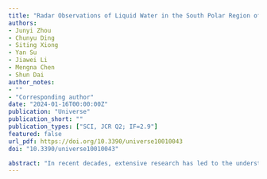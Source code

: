 ```yaml
---
title: "Radar Observations of Liquid Water in the South Polar Region of Mars: Indications from Astrobiology Perspectives"
authors:
- Junyi Zhou
- Chunyu Ding
- Siting Xiong
- Yan Su
- Jiawei Li
- Mengna Chen
- Shun Dai
author_notes:
- ""
- "Corresponding author"
date: "2024-01-16T00:00:00Z"
publication: "Universe"
publication_short: ""
publication_types: ["SCI, JCR Q2; IF=2.9"]
featured: false
url_pdf: https://doi.org/10.3390/universe10010043
doi: "10.3390/universe10010043"

abstract: "In recent decades, extensive research has led to the understanding that Mars once hosted substantial liquid-water reserves. While the current Martian landscape boasts significant water-ice deposits at its North and South poles, the elusive presence of liquid-water bodies has remained undetected. A breakthrough occurred with the identification of radar-echo reflections at the base of the Martian South Pole, using MARSIS (Mars Advanced Radar for Subsurface and Ionospheric Sounding) in 2018. These radar echoes strongly suggest the presence of a highly concentrated liquid-water body. However, a counter-narrative has emerged, contending that the subterranean conditions beneath the ice cap, encompassing factors like temperature and pressure, may be inhospitable to liquid water. Consequently, alternative hypotheses posit that the observed bright echoes could be attributed to conductive minerals or water-absorbing clay-like materials. The ongoing discourse regarding the presence of liquid water beneath the southern polar ice cap is a hot topic in the realm of Martian exploration. The primary focus of this paper is to provide a comprehensive overview of Martian radar detection, the recent controversies regarding liquid water’s existence in the Martian South Pole, and the implications regarding the potential existence of Martian life forms in the water on Mars. The revelation of liquid water on Mars fundamentally suggests an environment conducive to the viability of Martian life, consequently furnishing invaluable insights for future exploratory endeavors in the pursuit of Martian biospheres. In addition, this paper anticipates the forthcoming research dedicated to Martian liquid water and potential life forms, while also underscoring the profound significance of identifying liquid water on Mars in propelling the field of astrobiology forward."
---
```


